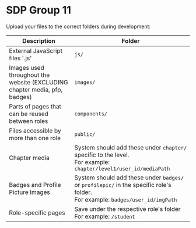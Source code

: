 <h1>SDP Group 11</h1>

Upload your files to the correct folders during development:

| Description                                   | Folder      |
|-----------------------------------------------|-------------|
| External JavaScript files '.js'               | `js/`       |
| Images used throughout the website (EXCLUDING chapter media, pfp, badges) | `images/`   |
| Parts of pages that can be reused between roles| `components/` |
| Files accessible by more than one role        | `public/`   |
| Chapter media                                 | System should add these under `chapter/` specific to the level. <br> For example: `chapter/level1/user_id/mediaPath` |
| Badges and Profile Picture Images            | System should add these under  `badges/` or `profilepic/` in the specific role's folder. <br> For example: `badges/user_id/imgPath` |
| Role-specific pages                          | Save under the respective role's folder <br> For example: `/student` |

